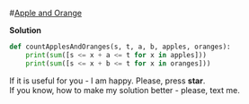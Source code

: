 #[Apple and Orange](https://www.hackerrank.com/challenges/apple-and-orange/problem)

**Solution**
<br>
```python
def countApplesAndOranges(s, t, a, b, apples, oranges):
    print(sum([s <= x + a <= t for x in apples]))
    print(sum([s <= x + b <= t for x in oranges]))
```

If it is useful for you - I am happy. Please, press **star**.
<br>
If you know, how to make my solution better - please, text me.
